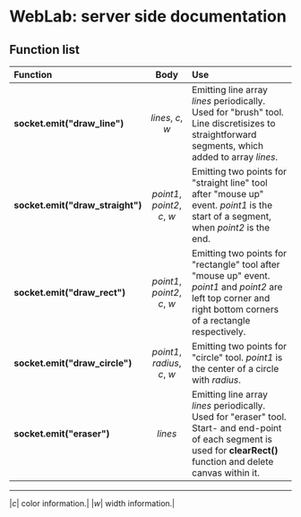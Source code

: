 # WebLab: server side documentation

## Function list
|Function|Body|Use|
|:---|:---:|:---|
|__socket.emit("draw_line")__| *lines*, *c*, *w* | Emitting line array *lines* periodically. Used for "brush" tool. Line discretisizes to straightforward segments, which added to array *lines*.|  
|__socket.emit("draw_straight")__|*point1*, *point2*, *c*, *w* |Emitting two points for "straight line" tool after "mouse up" event. *point1* is the start of a segment, when *point2* is the end.|
|__socket.emit("draw_rect")__|*point1*, *point2*, *c*, *w* |Emitting two points for "rectangle" tool after "mouse up" event. *point1* and *point2* are  left top corner and right bottom corners of a rectangle respectively. |
|__socket.emit("draw_circle")__|*point1*, *radius*, *c*, *w* | Emitting two points for "circle" tool. *point1* is the center of a circle with *radius*.|
|__socket.emit("eraser")__|*lines*| Emitting line array *lines* periodically. Used for "eraser" tool. Start- and end-point of each segment is used for **clearRect()** function and delete canvas within it.|
_______
|*c*| color information.|
|*w*| width information.|